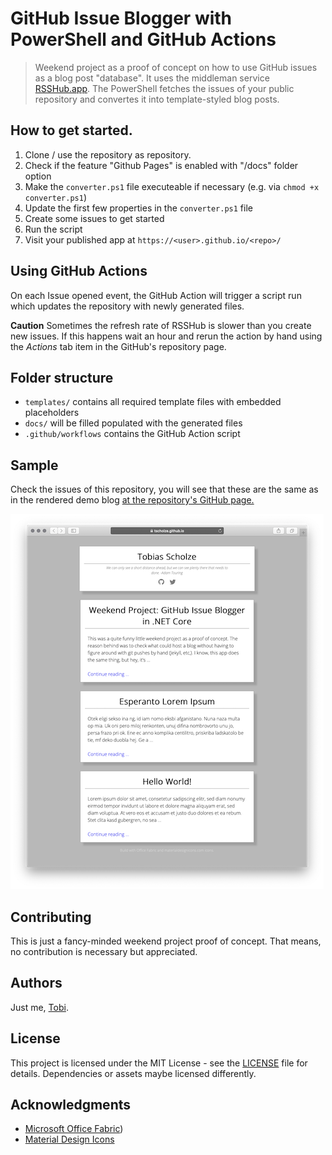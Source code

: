 GitHub Issue Blogger with PowerShell and GitHub Actions
======
> Weekend project as a proof of concept on how to use GitHub issues as a blog post "database". It uses the middleman service [RSSHub.app](https://rsshub.app). The PowerShell fetches the issues of your public repository and convertes it into template-styled blog posts.

## How to get started.

1. Clone / use the repository as repository.
2. Check if the feature "Github Pages" is enabled with "/docs" folder option
2. Make the `converter.ps1` file executeable if necessary (e.g. via `chmod +x converter.ps1`)
2. Update the first few properties in the `converter.ps1` file
3. Create some issues to get started
4. Run the script
5. Visit your published app at `https://<user>.github.io/<repo>/`

## Using GitHub Actions
On each Issue opened event, the GitHub Action will trigger a script run which updates the repository with newly generated files.

**Caution**
Sometimes the refresh rate of RSSHub is slower than you create new issues. If this happens wait an hour and rerun the action by hand using the *Actions* tab item in the GitHub's repository page.

## Folder structure
- `templates/` contains all required template files with embedded placeholders
- `docs/` will be filled populated with the generated files
- `.github/workflows` contains the GitHub Action script

## Sample
Check the issues of this repository, you will see that these are the same as in the rendered demo blog [at the repository's GitHub page.](https://tscholze.github.io/powershell-github-issue-blogger/)

![Sample blog screenshot](sample-blog.png)

## Contributing
This is just a fancy-minded weekend project proof of concept. That means, no contribution is necessary but appreciated.

## Authors
Just me, [Tobi]([https://tscholze.github.io).

## License
This project is licensed under the MIT License - see the [LICENSE](LICENSE) file for details.
Dependencies or assets maybe licensed differently.

## Acknowledgments
- [Microsoft Office Fabric](https://developer.microsoft.com/en-us/fabric))
- [Material Design Icons](http://materialdesignicons.com)
